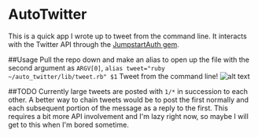 # AutoTwitter
This is a quick app I wrote up to tweet from the command line. It interacts with
the Twitter API through the [JumpstartAuth
gem](https://github.com/JumpstartLab/jumpstart_auth).

##Usage
Pull the repo down and make an alias to open up the file with the second
argument as `ARGV[0]`,
```alias tweet="ruby ~/auto_twitter/lib/tweet.rb" $1```
Tweet from the command line!
![alt text](http://oi62.tinypic.com/21dq33p.jpg "A tweet from the command line")

##TODO
Currently large tweets are posted with `1/*` in succession to each other. A
better way to chain tweets would be to post the first normally and each
subsequent portion of the message as a reply to the first. This requires a bit
more API involvement and I'm lazy right now, so maybe I will get to this when
I'm bored sometime.
